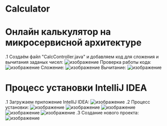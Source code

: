 # Calculator
# Онлайн калькулятор на микросервисной архитектуре

.1 Создаём файл "CalcController.java" и добавляем код для сложения и вычитания заданых чисел:
![изображение]( https://github.com/FinistFin/desktop-tutorial/assets/117355482/57be9009-7821-46e2-9849-7067a174da11)
 Проверка работы кода:
![изображение]( https://github.com/FinistFin/desktop-tutorial/assets/117355482/b4600136-762d-48cd-8498-8f072635e769)
 Сложение:
![изображение]( https://github.com/FinistFin/desktop-tutorial/assets/117355482/1f732ca7-d9dc-4ab9-8a22-45bc4901f890)
 Вычитание:
![изображение]( https://github.com/FinistFin/desktop-tutorial/assets/117355482/a6dee3b2-14ad-4041-b3a8-86fb796b28c5)
 # Процесс установки IntelliJ IDEA

 .1 Загружаем приложение IntelliJ IDEA:
    ![изображение]( https://github.com/FinistFin/desktop-tutorial/assets/117355482/8ec312a2-2271-4ccd-8bf4-7a434f9b4e14)
 .2 Процесс установки:
    ![изображение]( https://github.com/FinistFin/desktop-tutorial/assets/117355482/c574be56-7dec-4af6-a8d6-c5892f0d8fb1)
    ![изображение]( https://github.com/FinistFin/desktop-tutorial/assets/117355482/8e05cc24-42b1-4d39-b1f8-5885c582ca17)
    ![изображение]( https://github.com/FinistFin/desktop-tutorial/assets/117355482/36819ed2-eb4f-48aa-af50-0503cd7cdd2c)
    ![изображение]( https://github.com/FinistFin/desktop-tutorial/assets/117355482/296c4d87-1b89-422f-bca1-26c658f2a562)
    ![изображение]( https://github.com/FinistFin/desktop-tutorial/assets/117355482/d19075d0-ea1c-4603-b4e4-bba5c909ad75)
  .3 Создание нового проекта:
    ![изображение]( https://github.com/FinistFin/desktop-tutorial/assets/117355482/3351a9be-cf3a-4c1d-b85c-26204b363ef3)
